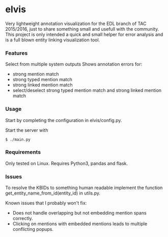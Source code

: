 # elvis

Very lightweight annotation visualization for the EDL branch of TAC 2015/2016, just to 
share something small and usefull with the community. This project is only intended a quick 
and small helper for error analysis and is a full blown entity linking visualization tool. 

### Features

Select from multiple system outputs
Shows annotation errors for: 
 - strong mention match
 - strong typed mention match
 - strong linked mention match
 - select/deselect strong typed mention match and strong linked mention match
 
### Usage

Start by completing the configuration in elvis/config.py. 

Start the server with

```
$ ./main.py
```

### Requirements

Only tested on Linux. Requires Python3, pandas and flask.

### Issues

To resolve the KBIDs to something human readable implement the function get_entity_name_from_id(entity_id) in utils.py.

Known issues that I probably won't fix:

 - Does not handle overlapping but not embedding mention spans correctly. 
 - Clicking on mentions with embedded mentions leads to multiple conflicting popups. 
